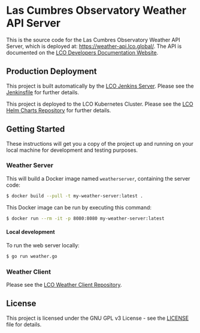 # Las Cumbres Observatory Weather API Server

This is the source code for the Las Cumbres Observatory Weather API Server,
which is deployed at: <https://weather-api.lco.global/>. The API is documented
on the [LCO Developers Documentation Website](https://developers.lco.global/#weather).

## Production Deployment

This project is built automatically by the [LCO Jenkins Server](http://jenkins.lco.gtn/).
Please see the [Jenkinsfile](Jenkinsfile) for further details.

This project is deployed to the LCO Kubernetes Cluster. Please see the
[LCO Helm Charts Repository](https://github.com/LCOGT/helm-charts) for
further details.

## Getting Started

These instructions will get you a copy of the project up and running on your
local machine for development and testing purposes.

### Weather Server

This will build a Docker image named `weatherserver`, containing the server code:

```bash
$ docker build --pull -t my-weather-server:latest .
```

This Docker image can be run by executing this command:

```bash
$ docker run --rm -it -p 8080:8080 my-weather-server:latest
```

#### Local development

To run the web server locally:

```bash
$ go run weather.go
```

### Weather Client

Please see the [LCO Weather Client Repository](https://github.com/LCOGT/weatherclient).

License
-------

This project is licensed under the GNU GPL v3 License - see the
[LICENSE](LICENSE) file for details.
